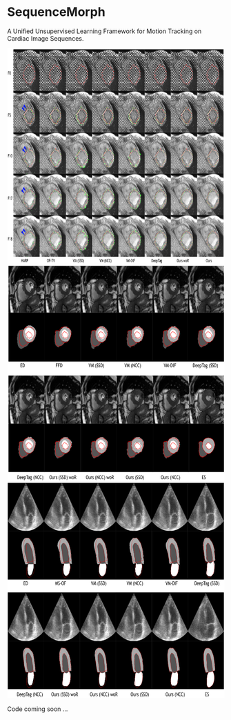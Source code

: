 # SequenceMorph
A Unified Unsupervised Learning Framework for Motion Tracking on Cardiac Image Sequences.

<div align=center><img width="650" height="500" src="https://github.com/DeepTag/SequenceMorph/blob/main/smt.png"/></div>
<div align=center><img width="650" height="500" src="https://github.com/DeepTag/SequenceMorph/blob/main/smc.png"/></div>
<div align=center><img width="650" height="500" src="https://github.com/DeepTag/SequenceMorph/blob/main/smu.png"/></div>

Code coming soon ...
